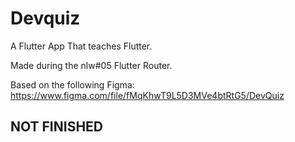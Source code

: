 # Devquiz

A Flutter App That teaches Flutter.


Made during the nlw#05 Flutter Router. 

Based on the following Figma:
https://www.figma.com/file/fMqKhwT9L5D3MVe4btRtG5/DevQuiz


##  NOT FINISHED

